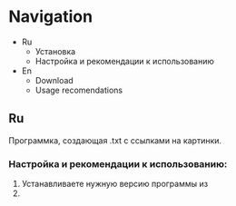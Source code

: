# Navigation
- Ru
  - Установка
  - Настройка и рекомендации к использованию
- En
  - Download
  - Usage recomendations
## Ru
Программка, создающая .txt с ссылками на картинки.

### Настройка и рекомендации к использованию:
1. Устанавливаете нужную версию программы из
2. 
